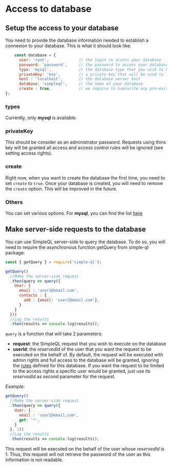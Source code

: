 # Access to database

## Setup the access to your database

You need to provide the database information needed to establish a connexion to your database. This is what it should look like:

```javascript
    const database = {
      user: 'root',             // the login to access your database
      password: 'password',     // the password to access your database
      type: 'mysql',            // the database type that you wish to be using
      privateKey: 'key',        // a private key that will be used to identify requests that can ignore access rules
      host : 'localhost',       // the database server host
      database: 'simpleql',     // the name of your database
      create : true,            // we require to overwrite any pre-existing database with the same name
};
```

### types

Currently, only **mysql** is available.

### privateKey

This should be consider as an administrator password. Requests using thins key will be granted all access and access control rules will be ignored (see setting access rights).

### create

Right now, when you want to create the database the first time, you need to set `create` to `true`. Once your database is created, you will need to remove the `create` option. This will be improved in the future.

### Others

You can set various options. For **mysql**, you can find the list [here](https://github.com/mysqljs/mysql#connection-options)

## Make server-side requests to the database

You can use SimpleQL server-side to query the database. To do so, you will need to require the asynchronous function getQuery from simple-ql package:

```javascript
const { getQuery } = require('simple-ql');

getQuery()
  //Make the server-side request
  .then(query => query({
    User: {
      email : 'user1@email.com',
      contacts : {
        add : {email: 'user2@email.com'},
      }
    }
  }))
  //Log the results
  .then(results => console.log(results));
```

`query` is a function that will take 2 parameters:

* **request**: the SimpleQL request that you wish to execute on the database
* **userId**: the *reservedId* of the user that you want the request to be executed on the behalf of. By default, the request will be executed with admin rights and full access to the database will be granted, ignoring the [rules](./access.md) defined for this database. If you want the request to be limited to the access rights a specific user would be granted, just use its *reservedId* as second parameter for the request.

*Example:*

```javascript
getQuery()
  //Make the server-side request
  .then(query => query({
    User: {
      email : 'user2@email.com',
      get: '*',
    }
  }, 1))
  //Log the results
  .then(results => console.log(results));
```

This request will be executed on the behalf of the user whose *reservedId* is 1. Thus, this request will not retrieve the password of the user as this information is not readable.